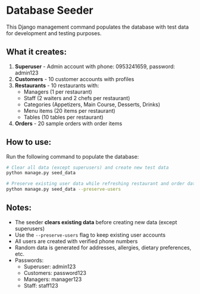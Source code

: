 # Database Seeder

This Django management command populates the database with test data for development and testing purposes.

## What it creates:

1. **Superuser** - Admin account with phone: 0953241659, password: admin123
2. **Customers** - 10 customer accounts with profiles
3. **Restaurants** - 10 restaurants with:
   - Managers (1 per restaurant)
   - Staff (2 waiters and 2 chefs per restaurant)
   - Categories (Appetizers, Main Course, Desserts, Drinks)
   - Menu items (20 items per restaurant)
   - Tables (10 tables per restaurant)
4. **Orders** - 20 sample orders with order items

## How to use:

Run the following command to populate the database:

```bash
# Clear all data (except superusers) and create new test data
python manage.py seed_data

# Preserve existing user data while refreshing restaurant and order data
python manage.py seed_data --preserve-users
```

## Notes:

- The seeder **clears existing data** before creating new data (except superusers)
- Use the `--preserve-users` flag to keep existing user accounts
- All users are created with verified phone numbers
- Random data is generated for addresses, allergies, dietary preferences, etc.
- Passwords:
  - Superuser: admin123
  - Customers: password123
  - Managers: manager123
  - Staff: staff123 